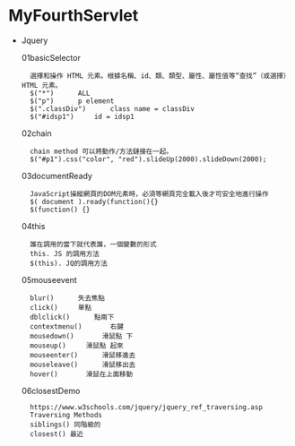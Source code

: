 # MyFourthServlet

+ Jquery

    01basicSelector

        選擇和操作 HTML 元素。根據名稱、id、類、類型、屬性、屬性值等“查找”（或選擇）HTML 元素。
        $("*")      ALL
        $("p")      p element
        $(".classDiv")      class name = classDiv
        $("#idsp1")     id = idsp1

    02chain

        chain method 可以將動作/方法鏈接在一起。
        $("#p1").css("color", "red").slideUp(2000).slideDown(2000);

    03documentReady

        JavaScript操縱網頁的DOM元素時，必須等網頁完全載入後才可安全地進行操作
        $( document ).ready(function(){}
        $(function() {}

    04this

        誰在調用的當下就代表誰，一個變數的形式
        this. JS 的調用方法
        $(this). JQ的調用方法

    05mouseevent

        blur()      失去焦點
        click()     單點
        dblclick()      點兩下
        contextmenu()       右鍵
        mousedown()       滑鼠點 下
        mouseup()     滑鼠點 起來
        mouseenter()      滑鼠移進去
        mouseleave()      滑鼠移出去
        hover()       滑鼠在上面移動

    06closestDemo

        https://www.w3schools.com/jquery/jquery_ref_traversing.asp
        Traversing Methods
        siblings() 同階級的
        closest() 最近